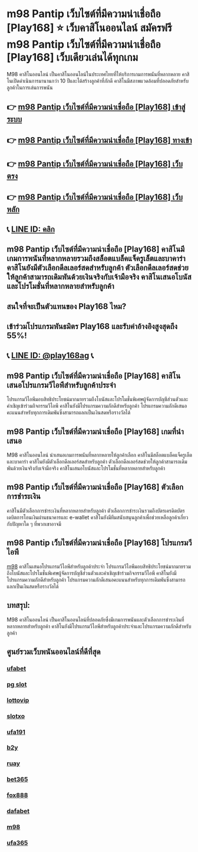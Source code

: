 
# m98 Pantip เว็บไซต์ที่มีความน่าเชื่อถือ [Play168] ⭐ เว็บคาสิโนออนไลน์ สมัครฟรี m98 Pantip เว็บไซต์ที่มีความน่าเชื่อถือ [Play168] เว็บเดียวเล่นได้ทุกเกม

M98 คาสิโนออนไลน์ เป็นคาสิโนออนไลน์ในประเทศไทยที่ให้บริการเกมการพนันที่หลากหลาย คาสิโนเปิดดําเนินการมานานกว่า 10 ปีและได้สร้างลูกค้าที่ภักดี คาสิโนมีสภาพแวดล้อมที่ปลอดภัยสําหรับลูกค้าในการเล่นการพนัน

## 👉 [m98 Pantip เว็บไซต์ที่มีความน่าเชื่อถือ [Play168] เข้าสู่ระบบ](https://bit.ly/3TCj9rY)
## 👉 [m98 Pantip เว็บไซต์ที่มีความน่าเชื่อถือ [Play168] ทางเข้า](https://bit.ly/3TCj9rY)
## 👉 [m98 Pantip เว็บไซต์ที่มีความน่าเชื่อถือ [Play168] เว็บตรง](https://bit.ly/3TCj9rY)
## 👉 [m98 Pantip เว็บไซต์ที่มีความน่าเชื่อถือ [Play168] เว็บหลัก](https://bit.ly/3TCj9rY)
## 📞 [LINE ID: คลิก](https://line.me/R/ti/p/@342mcrfd)

## m98 Pantip เว็บไซต์ที่มีความน่าเชื่อถือ [Play168] คาสิโนมีเกมการพนันที่หลากหลายรวมถึงสล็อตแบล็คแจ็ครูเล็ตและบาคาร่า คาสิโนยังมีตัวเลือกดีลเลอร์สดสําหรับลูกค้า ตัวเลือกดีลเลอร์สดช่วยให้ลูกค้าสามารถเดิมพันด้วยเงินจริงกับเจ้ามือจริง คาสิโนเสนอโบนัสและโปรโมชั่นที่หลากหลายสําหรับลูกค้า

## สนใจที่จะเป็นตัวแทนของ Play168 ไหม?
## เข้าร่วมโปรแกรมพันธมิตร Play168 และรับค่าอ้างอิงสูงสุดถึง 55%!
## 📞 [LINE ID: @play168ag](https://bit.ly/3RSGiFl) 📞

## m98 Pantip เว็บไซต์ที่มีความน่าเชื่อถือ [Play168] คาสิโนเสนอโปรแกรมวีไอพีสําหรับลูกค้าประจํา 

โปรแกรมวีไอพีมอบสิทธิประโยชน์มากมายรวมถึงโบนัสและโปรโมชั่นพิเศษผู้จัดการบัญชีส่วนตัวและคําเชิญเข้าร่วมกิจกรรมวีไอพี คาสิโนยังมีโปรแกรมความภักดีสําหรับลูกค้า โปรแกรมความภักดีเสนอคะแนนสําหรับทุกการเดิมพันซึ่งสามารถแลกเป็นเงินสดหรือรางวัลได้

## m98 Pantip เว็บไซต์ที่มีความน่าเชื่อถือ [Play168] เกมที่นําเสนอ

M98 คาสิโนออนไลน์ นําเสนอเกมการพนันที่หลากหลายให้ลูกค้าเลือก คาสิโนมีสล็อตแบล็คแจ็ครูเล็ตและบาคาร่า คาสิโนยังมีตัวเลือกดีลเลอร์สดสําหรับลูกค้า ตัวเลือกดีลเลอร์สดช่วยให้ลูกค้าสามารถเดิมพันด้วยเงินจริงกับเจ้ามือจริง คาสิโนเสนอโบนัสและโปรโมชั่นที่หลากหลายสําหรับลูกค้า

## m98 Pantip เว็บไซต์ที่มีความน่าเชื่อถือ [Play168] ตัวเลือกการชําระเงิน

คาสิโนมีตัวเลือกการชําระเงินที่หลากหลายสําหรับลูกค้า ตัวเลือกการชําระเงินรวมถึงบัตรเครดิตบัตรเดบิตการโอนเงินผ่านธนาคารและ e-wallet คาสิโนยังมีทีมสนับสนุนลูกค้าเพื่อช่วยเหลือลูกค้าเกี่ยวกับปัญหาใด ๆ ที่พวกเขาอาจมี

## m98 Pantip เว็บไซต์ที่มีความน่าเชื่อถือ [Play168] โปรแกรมวีไอพี

[m98](https://atom.io/packages/m98) คาสิโนเสนอโปรแกรมวีไอพีสําหรับลูกค้าประจํา โปรแกรมวีไอพีมอบสิทธิประโยชน์มากมายรวมถึงโบนัสและโปรโมชั่นพิเศษผู้จัดการบัญชีส่วนตัวและคําเชิญเข้าร่วมกิจกรรมวีไอพี คาสิโนยังมีโปรแกรมความภักดีสําหรับลูกค้า โปรแกรมความภักดีเสนอคะแนนสําหรับทุกการเดิมพันซึ่งสามารถแลกเป็นเงินสดหรือรางวัลได้

## บทสรุป:

M98 คาสิโนออนไลน์ เป็นคาสิโนออนไลน์ที่ปลอดภัยซึ่งมีเกมการพนันและตัวเลือกการชําระเงินที่หลากหลายสําหรับลูกค้า คาสิโนยังมีโปรแกรมวีไอพีสําหรับลูกค้าประจําและโปรแกรมความภักดีสําหรับลูกค้า

## ศูนย์รวมเว็บพนันออนไลน์ที่ดีที่สุด
### [ufabet](https://atom.io/packages/ufabet)
### [pg slot](https://atom.io/themes/pg%20slot)
### [lottovip](https://atom.io/packages/lottovip)
### [slotxo](https://atom.io/packages/slotxo)
### [ufa191](https://atom.io/packages/ufa191)
### [b2y](https://atom.io/packages/b2y)
### [ruay](https://atom.io/themes/ruay)
### [bet365](https://atom.io/packages/bet365)
### [fox888](https://atom.io/packages/fox888)
### [dafabet](https://atom.io/packages/dafabet)
### [m98](https://atom.io/packages/m98)
### [ufa365](https://atom.io/packages/ufa365)